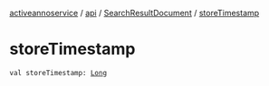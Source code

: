 [activeannoservice](../../index.md) / [api](../index.md) / [SearchResultDocument](index.md) / [storeTimestamp](./store-timestamp.md)

# storeTimestamp

`val storeTimestamp: `[`Long`](https://kotlinlang.org/api/latest/jvm/stdlib/kotlin/-long/index.html)
